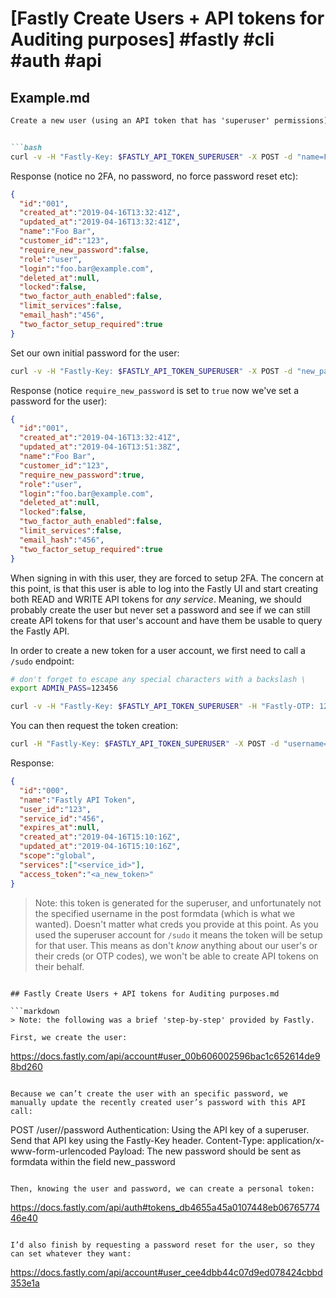 # [Fastly Create Users + API tokens for Auditing purposes] #fastly #cli #auth #api

## Example.md

```markdown
Create a new user (using an API token that has 'superuser' permissions):


```bash
curl -v -H "Fastly-Key: $FASTLY_API_TOKEN_SUPERUSER" -X POST -d "name=Foo Bar&login=foo.bar%40example.com" https://api.fastly.com/user
```

Response (notice no 2FA, no password, no force password reset etc):

```json
{
  "id":"001",
  "created_at":"2019-04-16T13:32:41Z",
  "updated_at":"2019-04-16T13:32:41Z",
  "name":"Foo Bar",
  "customer_id":"123",
  "require_new_password":false,
  "role":"user",
  "login":"foo.bar@example.com",
  "deleted_at":null,
  "locked":false,
  "two_factor_auth_enabled":false,
  "limit_services":false,
  "email_hash":"456",
  "two_factor_setup_required":true
}
```

Set our own initial password for the user:

```bash
curl -v -H "Fastly-Key: $FASTLY_API_TOKEN_SUPERUSER" -X POST -d "new_password=foobar" https://api.fastly.com/user/<id>/password
```

Response (notice `require_new_password` is set to `true` now we've set a password for the user):

```json
{
  "id":"001",
  "created_at":"2019-04-16T13:32:41Z",
  "updated_at":"2019-04-16T13:51:38Z",
  "name":"Foo Bar",
  "customer_id":"123",
  "require_new_password":true,
  "role":"user",
  "login":"foo.bar@example.com",
  "deleted_at":null,
  "locked":false,
  "two_factor_auth_enabled":false,
  "limit_services":false,
  "email_hash":"456",
  "two_factor_setup_required":true
}
```

When signing in with this user, they are forced to setup 2FA. The concern at this point, is that this user is able to log into the Fastly UI and start creating both READ and WRITE API tokens for _any service_. Meaning, we should probably create the user but never set a password and see if we can still create API tokens for that user's account and have them be usable to query the Fastly API.

In order to create a new token for a user account, we first need to call a `/sudo` endpoint:

```bash
# don't forget to escape any special characters with a backslash \
export ADMIN_PASS=123456

curl -v -H "Fastly-Key: $FASTLY_API_TOKEN_SUPERUSER" -H "Fastly-OTP: 123456" -X POST -d "username=admin@example.com&password=$ADMIN_PASS" https://api.fastly.com/sudo
```

You can then request the token creation:

```bash
curl -H "Fastly-Key: $FASTLY_API_TOKEN_SUPERUSER" -X POST -d "username=<user>&password=<pass>&services[]=<service>" https://api.fastly.com/tokens
```

Response:

```json
{
  "id":"000",
  "name":"Fastly API Token",
  "user_id":"123",
  "service_id":"456",
  "expires_at":null,
  "created_at":"2019-04-16T15:10:16Z",
  "updated_at":"2019-04-16T15:10:16Z",
  "scope":"global",
  "services":["<service_id>"],
  "access_token":"<a_new_token>"
}
```

> Note: this token is generated for the superuser, and unfortunately not the specified username in the post formdata (which is what we wanted). Doesn't matter what creds you provide at this point. As you used the superuser account for `/sudo` it means the token will be setup for that user. This means as don't _know_ anything about our user's or their creds (or OTP codes), we won't be able to create API tokens on their behalf.
```

## Fastly Create Users + API tokens for Auditing purposes.md

```markdown
> Note: the following was a brief 'step-by-step' provided by Fastly.

First, we create the user: 

```
https://docs.fastly.com/api/account#user_00b606002596bac1c652614de98bd260
``` 

Because we can’t create the user with an specific password, we manually update the recently created user’s password with this API call:

```
POST /user/<user-id>/password
Authentication: Using the API key of a superuser. Send that API key using the Fastly-Key header.
Content-Type: application/x-www-form-urlencoded
Payload: The new password should be sent as formdata within the field new_password
```

Then, knowing the user and password, we can create a personal token: 

```
https://docs.fastly.com/api/auth#tokens_db4655a45a0107448eb0676577446e40
```

I’d also finish by requesting a password reset for the user, so they can set whatever they want: 

```
https://docs.fastly.com/api/account#user_cee4dbb44c07d9ed078424cbbd353e1a
```
```

